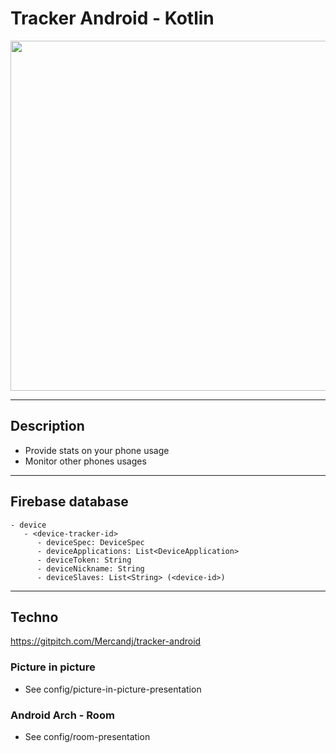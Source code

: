 # Tracker Android - Kotlin

<p align="center">
	<a margin="20px 0" href="https://github.com/Mercandj/tracker-android">
		<img  src="https://raw.github.com/Mercandj/tracker-android/master/config/icon.png" width="560" />
	</a>
</p>

----

## Description

* Provide stats on your phone usage
* Monitor other phones usages

----

## Firebase database

```
- device
   - <device-tracker-id>
      - deviceSpec: DeviceSpec
      - deviceApplications: List<DeviceApplication>
      - deviceToken: String
      - deviceNickname: String
      - deviceSlaves: List<String> (<device-id>)
```

----

## Techno

https://gitpitch.com/Mercandj/tracker-android

### Picture in picture

* See config/picture-in-picture-presentation

### Android Arch - Room

* See config/room-presentation


